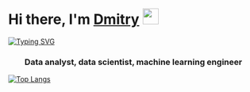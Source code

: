 <h1>Hi there, I'm <a href="https://blinov-89.github.io/my-site/" target="_blank">Dmitry</a> 
<img src="https://github.com/blackcater/blackcater/raw/main/images/Hi.gif" height="32"/></h1>

<p align="center">
  
[![Typing SVG](https://readme-typing-svg.herokuapp.com?color=%2336BCF7&center=True&lines=Data+analyst,+data+scientist;+machine+learning+engineer)](https://git.io/typing-svg)
  
</p>

<h3 align="center">Data analyst, data scientist, machine learning engineer</h3>
<!--
**blinov-89/blinov-89** is a ✨ _special_ ✨ repository because its `README.md` (this file) appears on your GitHub profile.

Here are some ideas to get you started:

- 🔭 I’m currently working on ...
- 🌱 I’m currently learning ...
- 👯 I’m looking to collaborate on ...
- 🤔 I’m looking for help with ...
- 💬 Ask me about ...
- 📫 How to reach me: ...
- 😄 Pronouns: ...
- ⚡ Fun fact: ...
-->
<!---Для подробной версии-->
[![Top Langs](https://github-readme-stats.vercel.app/api/top-langs/?username=anuraghazra)](https://github.com/anuraghazra/github-readme-stats)
